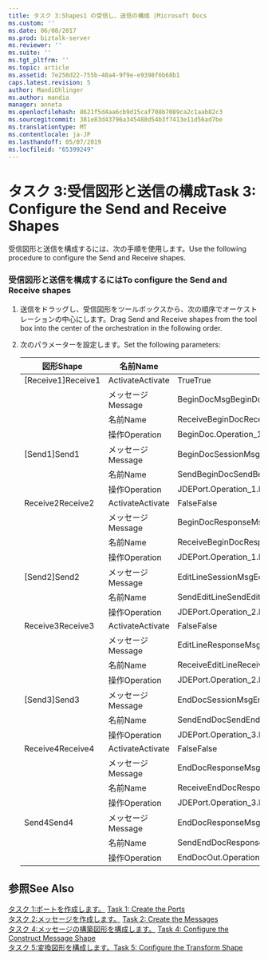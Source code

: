 ```yaml
---
title: タスク 3:Shapes1 の受信し、送信の構成 |Microsoft Docs
ms.custom: ''
ms.date: 06/08/2017
ms.prod: biztalk-server
ms.reviewer: ''
ms.suite: ''
ms.tgt_pltfrm: ''
ms.topic: article
ms.assetid: 7e258d22-755b-48a4-9f9e-e9398f6b68b1
caps.latest.revision: 5
author: MandiOhlinger
ms.author: mandia
manager: anneta
ms.openlocfilehash: 8621f5d4aa6cb9d15caf708b7089ca2c1aab82c3
ms.sourcegitcommit: 381e83d43796a345488d54b3f7413e11d56ad7be
ms.translationtype: MT
ms.contentlocale: ja-JP
ms.lasthandoff: 05/07/2019
ms.locfileid: "65399249"
---
```

# <a name="task-3-configure-the-send-and-receive-shapes"></a><span data-ttu-id="25720-102">タスク 3:受信図形と送信の構成</span><span class="sxs-lookup"><span data-stu-id="25720-102">Task 3: Configure the Send and Receive Shapes</span></span>
<span data-ttu-id="25720-103">受信図形と送信を構成するには、次の手順を使用します。</span><span class="sxs-lookup"><span data-stu-id="25720-103">Use the following procedure to configure the Send and Receive shapes.</span></span>  
  
### <a name="to-configure-the-send-and-receive-shapes"></a><span data-ttu-id="25720-104">受信図形と送信を構成するには</span><span class="sxs-lookup"><span data-stu-id="25720-104">To configure the Send and Receive shapes</span></span>  
  
1.  <span data-ttu-id="25720-105">送信をドラッグし、受信図形をツールボックスから、次の順序でオーケストレーションの中心にします。</span><span class="sxs-lookup"><span data-stu-id="25720-105">Drag Send and Receive shapes from the tool box into the center of the orchestration in the following order.</span></span>  
  
2.  <span data-ttu-id="25720-106">次のパラメーターを設定します。</span><span class="sxs-lookup"><span data-stu-id="25720-106">Set the following parameters:</span></span>  
  
    |<span data-ttu-id="25720-107">図形</span><span class="sxs-lookup"><span data-stu-id="25720-107">Shape</span></span>|<span data-ttu-id="25720-108">名前</span><span class="sxs-lookup"><span data-stu-id="25720-108">Name</span></span>|<span data-ttu-id="25720-109">設定</span><span class="sxs-lookup"><span data-stu-id="25720-109">Setting</span></span>|  
    |-----------|----------|-------------|  
    |<span data-ttu-id="25720-110">[Receive1]</span><span class="sxs-lookup"><span data-stu-id="25720-110">Receive1</span></span>|<span data-ttu-id="25720-111">Activate</span><span class="sxs-lookup"><span data-stu-id="25720-111">Activate</span></span>|<span data-ttu-id="25720-112">True</span><span class="sxs-lookup"><span data-stu-id="25720-112">True</span></span>|  
    ||<span data-ttu-id="25720-113">メッセージ</span><span class="sxs-lookup"><span data-stu-id="25720-113">Message</span></span>|<span data-ttu-id="25720-114">BeginDocMsg</span><span class="sxs-lookup"><span data-stu-id="25720-114">BeginDocMsg</span></span>|  
    ||<span data-ttu-id="25720-115">名前</span><span class="sxs-lookup"><span data-stu-id="25720-115">Name</span></span>|<span data-ttu-id="25720-116">ReceiveBeginDoc</span><span class="sxs-lookup"><span data-stu-id="25720-116">ReceiveBeginDoc</span></span>|  
    ||<span data-ttu-id="25720-117">操作</span><span class="sxs-lookup"><span data-stu-id="25720-117">Operation</span></span>|<span data-ttu-id="25720-118">BeginDoc.Operation_1.Request</span><span class="sxs-lookup"><span data-stu-id="25720-118">BeginDoc.Operation_1.Request</span></span>|  
    |<span data-ttu-id="25720-119">[Send1]</span><span class="sxs-lookup"><span data-stu-id="25720-119">Send1</span></span>|<span data-ttu-id="25720-120">メッセージ</span><span class="sxs-lookup"><span data-stu-id="25720-120">Message</span></span>|<span data-ttu-id="25720-121">BeginDocSessionMsg</span><span class="sxs-lookup"><span data-stu-id="25720-121">BeginDocSessionMsg</span></span>|  
    ||<span data-ttu-id="25720-122">名前</span><span class="sxs-lookup"><span data-stu-id="25720-122">Name</span></span>|<span data-ttu-id="25720-123">SendBeginDoc</span><span class="sxs-lookup"><span data-stu-id="25720-123">SendBeginDoc</span></span>|  
    ||<span data-ttu-id="25720-124">操作</span><span class="sxs-lookup"><span data-stu-id="25720-124">Operation</span></span>|<span data-ttu-id="25720-125">JDEPort.Operation_1.Request</span><span class="sxs-lookup"><span data-stu-id="25720-125">JDEPort.Operation_1.Request</span></span>|  
    |<span data-ttu-id="25720-126">Receive2</span><span class="sxs-lookup"><span data-stu-id="25720-126">Receive2</span></span>|<span data-ttu-id="25720-127">Activate</span><span class="sxs-lookup"><span data-stu-id="25720-127">Activate</span></span>|<span data-ttu-id="25720-128">False</span><span class="sxs-lookup"><span data-stu-id="25720-128">False</span></span>|  
    ||<span data-ttu-id="25720-129">メッセージ</span><span class="sxs-lookup"><span data-stu-id="25720-129">Message</span></span>|<span data-ttu-id="25720-130">BeginDocResponseMsg</span><span class="sxs-lookup"><span data-stu-id="25720-130">BeginDocResponseMsg</span></span>|  
    ||<span data-ttu-id="25720-131">名前</span><span class="sxs-lookup"><span data-stu-id="25720-131">Name</span></span>|<span data-ttu-id="25720-132">ReceiveBeginDocResponse</span><span class="sxs-lookup"><span data-stu-id="25720-132">ReceiveBeginDocResponse</span></span>|  
    ||<span data-ttu-id="25720-133">操作</span><span class="sxs-lookup"><span data-stu-id="25720-133">Operation</span></span>|<span data-ttu-id="25720-134">JDEPort.Operation_1.Response</span><span class="sxs-lookup"><span data-stu-id="25720-134">JDEPort.Operation_1.Response</span></span>|  
    |<span data-ttu-id="25720-135">[Send2]</span><span class="sxs-lookup"><span data-stu-id="25720-135">Send2</span></span>|<span data-ttu-id="25720-136">メッセージ</span><span class="sxs-lookup"><span data-stu-id="25720-136">Message</span></span>|<span data-ttu-id="25720-137">EditLineSessionMsg</span><span class="sxs-lookup"><span data-stu-id="25720-137">EditLineSessionMsg</span></span>|  
    ||<span data-ttu-id="25720-138">名前</span><span class="sxs-lookup"><span data-stu-id="25720-138">Name</span></span>|<span data-ttu-id="25720-139">SendEditLine</span><span class="sxs-lookup"><span data-stu-id="25720-139">SendEditLine</span></span>|  
    ||<span data-ttu-id="25720-140">操作</span><span class="sxs-lookup"><span data-stu-id="25720-140">Operation</span></span>|<span data-ttu-id="25720-141">JDEPort.Operation_2.Request</span><span class="sxs-lookup"><span data-stu-id="25720-141">JDEPort.Operation_2.Request</span></span>|  
    |<span data-ttu-id="25720-142">Receive3</span><span class="sxs-lookup"><span data-stu-id="25720-142">Receive3</span></span>|<span data-ttu-id="25720-143">Activate</span><span class="sxs-lookup"><span data-stu-id="25720-143">Activate</span></span>|<span data-ttu-id="25720-144">False</span><span class="sxs-lookup"><span data-stu-id="25720-144">False</span></span>|  
    ||<span data-ttu-id="25720-145">メッセージ</span><span class="sxs-lookup"><span data-stu-id="25720-145">Message</span></span>|<span data-ttu-id="25720-146">EditLineResponseMsg</span><span class="sxs-lookup"><span data-stu-id="25720-146">EditLineResponseMsg</span></span>|  
    ||<span data-ttu-id="25720-147">名前</span><span class="sxs-lookup"><span data-stu-id="25720-147">Name</span></span>|<span data-ttu-id="25720-148">ReceiveEditLine</span><span class="sxs-lookup"><span data-stu-id="25720-148">ReceiveEditLine</span></span>|  
    ||<span data-ttu-id="25720-149">操作</span><span class="sxs-lookup"><span data-stu-id="25720-149">Operation</span></span>|<span data-ttu-id="25720-150">JDEPort.Operation_2.Response</span><span class="sxs-lookup"><span data-stu-id="25720-150">JDEPort.Operation_2.Response</span></span>|  
    |<span data-ttu-id="25720-151">[Send3]</span><span class="sxs-lookup"><span data-stu-id="25720-151">Send3</span></span>|<span data-ttu-id="25720-152">メッセージ</span><span class="sxs-lookup"><span data-stu-id="25720-152">Message</span></span>|<span data-ttu-id="25720-153">EndDocSessionMsg</span><span class="sxs-lookup"><span data-stu-id="25720-153">EndDocSessionMsg</span></span>|  
    ||<span data-ttu-id="25720-154">名前</span><span class="sxs-lookup"><span data-stu-id="25720-154">Name</span></span>|<span data-ttu-id="25720-155">SendEndDoc</span><span class="sxs-lookup"><span data-stu-id="25720-155">SendEndDoc</span></span>|  
    ||<span data-ttu-id="25720-156">操作</span><span class="sxs-lookup"><span data-stu-id="25720-156">Operation</span></span>|<span data-ttu-id="25720-157">JDEPort.Operation_3.Request</span><span class="sxs-lookup"><span data-stu-id="25720-157">JDEPort.Operation_3.Request</span></span>|  
    |<span data-ttu-id="25720-158">Receive4</span><span class="sxs-lookup"><span data-stu-id="25720-158">Receive4</span></span>|<span data-ttu-id="25720-159">Activate</span><span class="sxs-lookup"><span data-stu-id="25720-159">Activate</span></span>|<span data-ttu-id="25720-160">False</span><span class="sxs-lookup"><span data-stu-id="25720-160">False</span></span>|  
    ||<span data-ttu-id="25720-161">メッセージ</span><span class="sxs-lookup"><span data-stu-id="25720-161">Message</span></span>|<span data-ttu-id="25720-162">EndDocResponseMsg</span><span class="sxs-lookup"><span data-stu-id="25720-162">EndDocResponseMsg</span></span>|  
    ||<span data-ttu-id="25720-163">名前</span><span class="sxs-lookup"><span data-stu-id="25720-163">Name</span></span>|<span data-ttu-id="25720-164">ReceiveEndDocResponse</span><span class="sxs-lookup"><span data-stu-id="25720-164">ReceiveEndDocResponse</span></span>|  
    ||<span data-ttu-id="25720-165">操作</span><span class="sxs-lookup"><span data-stu-id="25720-165">Operation</span></span>|<span data-ttu-id="25720-166">JDEPort.Operation_3.Response</span><span class="sxs-lookup"><span data-stu-id="25720-166">JDEPort.Operation_3.Response</span></span>|  
    |<span data-ttu-id="25720-167">Send4</span><span class="sxs-lookup"><span data-stu-id="25720-167">Send4</span></span>|<span data-ttu-id="25720-168">メッセージ</span><span class="sxs-lookup"><span data-stu-id="25720-168">Message</span></span>|<span data-ttu-id="25720-169">EndDocResponseMsg</span><span class="sxs-lookup"><span data-stu-id="25720-169">EndDocResponseMsg</span></span>|  
    ||<span data-ttu-id="25720-170">名前</span><span class="sxs-lookup"><span data-stu-id="25720-170">Name</span></span>|<span data-ttu-id="25720-171">SendEndDocResponse</span><span class="sxs-lookup"><span data-stu-id="25720-171">SendEndDocResponse</span></span>|  
    ||<span data-ttu-id="25720-172">操作</span><span class="sxs-lookup"><span data-stu-id="25720-172">Operation</span></span>|<span data-ttu-id="25720-173">EndDocOut.Operation_1.Request</span><span class="sxs-lookup"><span data-stu-id="25720-173">EndDocOut.Operation_1.Request</span></span>|  
  
## <a name="see-also"></a><span data-ttu-id="25720-174">参照</span><span class="sxs-lookup"><span data-stu-id="25720-174">See Also</span></span>  
 <span data-ttu-id="25720-175">[タスク 1:ポートを作成します。](../core/task-1-create-the-ports2.md) </span><span class="sxs-lookup"><span data-stu-id="25720-175">[Task 1: Create the Ports](../core/task-1-create-the-ports2.md) </span></span>  
 <span data-ttu-id="25720-176">[タスク 2:メッセージを作成します。](../core/task-2-create-the-messages1.md) </span><span class="sxs-lookup"><span data-stu-id="25720-176">[Task 2: Create the Messages](../core/task-2-create-the-messages1.md) </span></span>  
 <span data-ttu-id="25720-177">[タスク 4:メッセージの構築図形を構成します。](../core/task-4-configure-the-construct-message-shape2.md) </span><span class="sxs-lookup"><span data-stu-id="25720-177">[Task 4: Configure the Construct Message Shape](../core/task-4-configure-the-construct-message-shape2.md) </span></span>  
 [<span data-ttu-id="25720-178">タスク 5:変換図形を構成します。</span><span class="sxs-lookup"><span data-stu-id="25720-178">Task 5: Configure the Transform Shape</span></span>](../core/task-5-configure-the-transform-shape1.md)